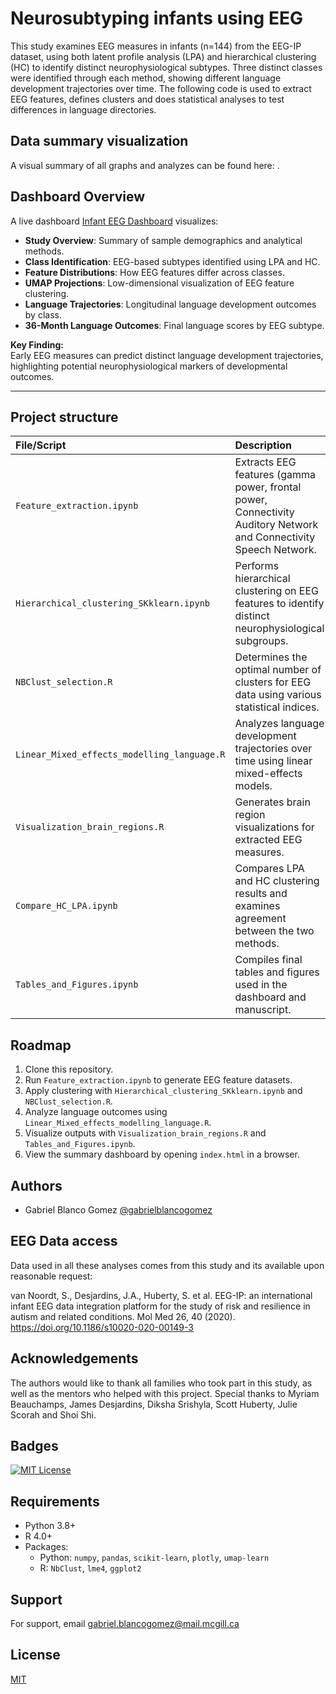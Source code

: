 # Neurosubtyping infants using EEG

This study examines EEG measures in infants (n=144) from the EEG-IP dataset, using both latent profile analysis (LPA) and hierarchical clustering (HC) to identify distinct neurophysiological subtypes. Three distinct classes were identified through each method, showing different language development trajectories over time. The following code is used to extract EEG features, defines clusters and does statistical analyses to test differences in language directories. 




## Data summary visualization
A visual summary of all graphs and analyzes can be found here: .



## Dashboard Overview

A live dashboard [Infant EEG Dashboard](https://https://gabrielblancogomez.github.io/infant_neurosubs_dashboard) visualizes:

- **Study Overview**: Summary of sample demographics and analytical methods.
- **Class Identification**: EEG-based subtypes identified using LPA and HC.
- **Feature Distributions**: How EEG features differ across classes.
- **UMAP Projections**: Low-dimensional visualization of EEG feature clustering.
- **Language Trajectories**: Longitudinal language development outcomes by class.
- **36-Month Language Outcomes**: Final language scores by EEG subtype.

**Key Finding:**  
Early EEG measures can predict distinct language development trajectories, highlighting potential neurophysiological markers of developmental outcomes.

---
## Project structure

| File/Script | Description |
|:------------|:------------|
| `Feature_extraction.ipynb` | Extracts EEG features (gamma power, frontal power, Connectivity Auditory Network and Connectivity Speech Network. |
| `Hierarchical_clustering_SKklearn.ipynb` | Performs hierarchical clustering on EEG features to identify distinct neurophysiological subgroups. |
| `NBClust_selection.R` | Determines the optimal number of clusters for EEG data using various statistical indices. |
| `Linear_Mixed_effects_modelling_language.R` | Analyzes language development trajectories over time using linear mixed-effects models. |
| `Visualization_brain_regions.R` | Generates brain region visualizations for extracted EEG measures. |
| `Compare_HC_LPA.ipynb` | Compares LPA and HC clustering results and examines agreement between the two methods. |
| `Tables_and_Figures.ipynb` | Compiles final tables and figures used in the dashboard and manuscript. |

## Roadmap


  1. Clone this repository.
  2. Run `Feature_extraction.ipynb` to generate EEG feature datasets.
  3. Apply clustering with `Hierarchical_clustering_SKklearn.ipynb` and `NBClust_selection.R`.
  4. Analyze language outcomes using `Linear_Mixed_effects_modelling_language.R`.
  5. Visualize outputs with `Visualization_brain_regions.R` and `Tables_and_Figures.ipynb`.
  6. View the summary dashboard by opening `index.html` in a browser.


## Authors

- Gabriel Blanco Gomez [@gabrielblancogomez](https://www.github.com/gabrielblancogomez)


## EEG Data access

Data used in all these analyses comes from this study and its available upon reasonable request: 
 
van Noordt, S., Desjardins, J.A., Huberty, S. et al. EEG-IP: an international infant EEG data integration platform for the study of risk and resilience in autism and related conditions. Mol Med 26, 40 (2020). https://doi.org/10.1186/s10020-020-00149-3


## Acknowledgements

The authors would like to thank all families who took part in this study, as well as the mentors who helped with this project. Special thanks to Myriam Beauchamps, James Desjardins, Diksha Srishyla, Scott Huberty, Julie Scorah and Shoi Shi.

## Badges



[![MIT License](https://img.shields.io/badge/License-MIT-green.svg)](https://choosealicense.com/licenses/mit/)


## Requirements
- Python 3.8+
- R 4.0+
- Packages:
  - Python: `numpy`, `pandas`, `scikit-learn`, `plotly`, `umap-learn`
  - R: `NbClust`, `lme4`, `ggplot2`

## Support

For support, email gabriel.blancogomez@mail.mcgill.ca


## License

[MIT](https://choosealicense.com/licenses/mit/)

